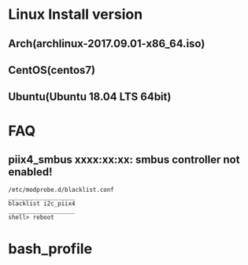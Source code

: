 # Linux Install version
## Arch(archlinux-2017.09.01-x86\_64.iso)
## CentOS(centos7)
## Ubuntu(Ubuntu 18.04 LTS 64bit)


# FAQ
## piix4_smbus xxxx:xx:xx: smbus controller not enabled! 
    /etc/modprobe.d/blacklist.conf    
    ___________________ 
    blacklist i2c_piix4       
    ___________________ 
    shell> reboot    

# bash\_profile
